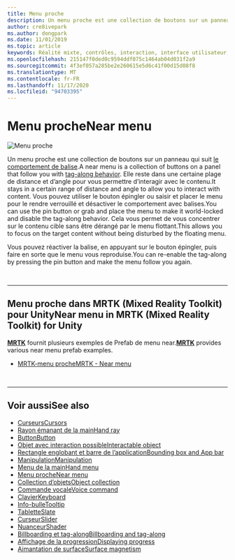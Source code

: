 ```yaml
---
title: Menu proche
description: Un menu proche est une collection de boutons sur un panneau qui suit le comportement de balise.
author: cre8ivepark
ms.author: dongpark
ms.date: 11/01/2019
ms.topic: article
keywords: Réalité mixte, contrôles, interaction, interface utilisateur, expérience utilisateur, menu, casque de réalité mixte, casque de réalité mixte, casque de réalité virtuelle, HoloLens, MRTK, boîte à outils de réalité mixte
ms.openlocfilehash: 215147f0ded0c9594ddf075c1464ab04d031f2a9
ms.sourcegitcommit: 4f3ef057a285be2e260615e5d6c41f00d15d08f8
ms.translationtype: MT
ms.contentlocale: fr-FR
ms.lasthandoff: 11/17/2020
ms.locfileid: "94703395"
---
```

# <a name="near-menu"></a><span data-ttu-id="d40c5-104">Menu proche</span><span class="sxs-lookup"><span data-stu-id="d40c5-104">Near menu</span></span>

![Menu proche](images/UX_Hero_NearMenu.jpg)

<span data-ttu-id="d40c5-106">Un menu proche est une collection de boutons sur un panneau qui suit [le comportement de balise](billboarding-and-tag-along.md#what-is-a-tag-along).</span><span class="sxs-lookup"><span data-stu-id="d40c5-106">A near menu is a collection of buttons on a panel that follow you with [tag-along behavior](billboarding-and-tag-along.md#what-is-a-tag-along).</span></span> <span data-ttu-id="d40c5-107">Elle reste dans une certaine plage de distance et d’angle pour vous permettre d’interagir avec le contenu.</span><span class="sxs-lookup"><span data-stu-id="d40c5-107">It stays in a certain range of distance and angle to allow you to interact with content.</span></span> <span data-ttu-id="d40c5-108">Vous pouvez utiliser le bouton épingler ou saisir et placer le menu pour le rendre verrouillé et désactiver le comportement avec balises.</span><span class="sxs-lookup"><span data-stu-id="d40c5-108">You can use the pin button or grab and place the menu to make it world-locked and disable the tag-along behavior.</span></span> <span data-ttu-id="d40c5-109">Cela vous permet de vous concentrer sur le contenu cible sans être dérangé par le menu flottant.</span><span class="sxs-lookup"><span data-stu-id="d40c5-109">This allows you to focus on the target content without being disturbed by the floating menu.</span></span>

<span data-ttu-id="d40c5-110">Vous pouvez réactiver la balise, en appuyant sur le bouton épingler, puis faire en sorte que le menu vous reproduise.</span><span class="sxs-lookup"><span data-stu-id="d40c5-110">You can re-enable the tag-along by pressing the pin button and make the menu follow you again.</span></span>

<br>

---

## <a name="near-menu-in-mrtk-mixed-reality-toolkit-for-unity"></a><span data-ttu-id="d40c5-111">Menu proche dans MRTK (Mixed Reality Toolkit) pour Unity</span><span class="sxs-lookup"><span data-stu-id="d40c5-111">Near menu in MRTK (Mixed Reality Toolkit) for Unity</span></span>
<span data-ttu-id="d40c5-112">**[MRTK](https://github.com/Microsoft/MixedRealityToolkit-Unity)** fournit plusieurs exemples de Prefab de menu near.</span><span class="sxs-lookup"><span data-stu-id="d40c5-112">**[MRTK](https://github.com/Microsoft/MixedRealityToolkit-Unity)** provides various near menu prefab examples.</span></span>

* [<span data-ttu-id="d40c5-113">MRTK-menu proche</span><span class="sxs-lookup"><span data-stu-id="d40c5-113">MRTK - Near menu</span></span>](https://microsoft.github.io/MixedRealityToolkit-Unity/Documentation/README_NearMenu.html)


<br>

---


## <a name="see-also"></a><span data-ttu-id="d40c5-114">Voir aussi</span><span class="sxs-lookup"><span data-stu-id="d40c5-114">See also</span></span>

* [<span data-ttu-id="d40c5-115">Curseurs</span><span class="sxs-lookup"><span data-stu-id="d40c5-115">Cursors</span></span>](cursors.md)
* [<span data-ttu-id="d40c5-116">Rayon émanant de la main</span><span class="sxs-lookup"><span data-stu-id="d40c5-116">Hand ray</span></span>](point-and-commit.md)
* [<span data-ttu-id="d40c5-117">Button</span><span class="sxs-lookup"><span data-stu-id="d40c5-117">Button</span></span>](button.md)
* [<span data-ttu-id="d40c5-118">Objet avec interaction possible</span><span class="sxs-lookup"><span data-stu-id="d40c5-118">Interactable object</span></span>](interactable-object.md)
* [<span data-ttu-id="d40c5-119">Rectangle englobant et barre de l’application</span><span class="sxs-lookup"><span data-stu-id="d40c5-119">Bounding box and App bar</span></span>](app-bar-and-bounding-box.md)
* [<span data-ttu-id="d40c5-120">Manipulation</span><span class="sxs-lookup"><span data-stu-id="d40c5-120">Manipulation</span></span>](direct-manipulation.md)
* [<span data-ttu-id="d40c5-121">Menu de la main</span><span class="sxs-lookup"><span data-stu-id="d40c5-121">Hand menu</span></span>](hand-menu.md)
* [<span data-ttu-id="d40c5-122">Menu proche</span><span class="sxs-lookup"><span data-stu-id="d40c5-122">Near menu</span></span>](near-menu.md)
* [<span data-ttu-id="d40c5-123">Collection d’objets</span><span class="sxs-lookup"><span data-stu-id="d40c5-123">Object collection</span></span>](object-collection.md)
* [<span data-ttu-id="d40c5-124">Commande vocale</span><span class="sxs-lookup"><span data-stu-id="d40c5-124">Voice command</span></span>](voice-input.md)
* [<span data-ttu-id="d40c5-125">Clavier</span><span class="sxs-lookup"><span data-stu-id="d40c5-125">Keyboard</span></span>](keyboard.md)
* [<span data-ttu-id="d40c5-126">Info-bulle</span><span class="sxs-lookup"><span data-stu-id="d40c5-126">Tooltip</span></span>](tooltip.md)
* [<span data-ttu-id="d40c5-127">Tablette</span><span class="sxs-lookup"><span data-stu-id="d40c5-127">Slate</span></span>](slate.md)
* [<span data-ttu-id="d40c5-128">Curseur</span><span class="sxs-lookup"><span data-stu-id="d40c5-128">Slider</span></span>](slider.md)
* [<span data-ttu-id="d40c5-129">Nuanceur</span><span class="sxs-lookup"><span data-stu-id="d40c5-129">Shader</span></span>](shader.md)
* [<span data-ttu-id="d40c5-130">Billboarding et tag-along</span><span class="sxs-lookup"><span data-stu-id="d40c5-130">Billboarding and tag-along</span></span>](billboarding-and-tag-along.md)
* [<span data-ttu-id="d40c5-131">Affichage de la progression</span><span class="sxs-lookup"><span data-stu-id="d40c5-131">Displaying progress</span></span>](progress.md)
* [<span data-ttu-id="d40c5-132">Aimantation de surface</span><span class="sxs-lookup"><span data-stu-id="d40c5-132">Surface magnetism</span></span>](surface-magnetism.md)
